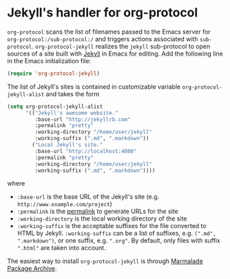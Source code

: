# Jekyll's handler for org-protocol

`org-protocol` scans the list of filenames passed to the Emacs server for `org-protocol:/sub-protocol:/` and triggers actions associated with `sub-protocol`. `org-protocol-jekyll` realizes the `jekyll` sub-protocol to open sources of a site built with [Jekyll](http://jekyllrb.com) in Emacs for editing. Add the following line in the Emacs initialization file:

```lisp
(require 'org-protocol-jekyll)
```

The list of Jekyll's sites is contained in customizable variable `org-protocol-jekyll-alist` and takes the form

```lisp
(setq org-protocol-jekyll-alist
      '(("Jekyll's awesome website."
         :base-url "http://jekyllrb.com"
         :permalink "pretty"
         :working-directory "/home/user/jekyll"
         :working-suffix (".md", ".markdown"))
        ("Local Jekyll's site."
         :base-url "http://localhost:4000"
         :permalink "pretty"
         :working-directory "/home/user/jekyll"
         :working-suffix (".md", ".markdown"))))
```

where

- `:base-url` is the base URL of the Jekyll's site (e.g. `http://www.example.com/project`)
- `:permalink` is the [permalink](http://jekyllrb.com/docs/permalinks) to generate URLs for the site
- `:working-directory` is the local working directory of the site
- `:working-suffix` is the acceptable suffixes for the file converted to HTML by Jekyll. `:working-suffix` can be a list of suffixes, e.g. `(".md", ".markdown")`, or one suffix, e.g. `".org"`. By default, only files with suffix `".html"` are taken into account.

The easiest way to install `org-protocol-jekyll` is through [Marmalade Package Archive](http://marmalade-repo.org).
